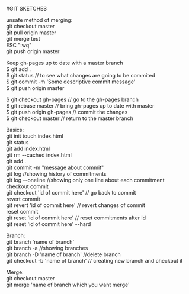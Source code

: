 #GIT SKETCHES 

unsafe method of merging:  
git checkout master  
git pull origin master  
git merge test  
ESC ":wq"  
git push origin master  
  
Keep gh-pages up to date with a master branch  
$ git add .  
$ git status // to see what changes are going to be commited  
$ git commit -m 'Some descriptive commit message'  
$ git push origin master  
  
$ git checkout gh-pages // go to the gh-pages branch  
$ git rebase master // bring gh-pages up to date with master  
$ git push origin gh-pages // commit the changes  
$ git checkout master // return to the master branch  
  
Basics:  
git init
touch index.html  
git status  
git add index.html  
git rm --cached index.html  
git add .  
git commit -m "message about commit"  
git log   //showing history of commitments  
git log --oneline //showing only one line about each commitment  
checkout commit  
git checkout 'id of commit here'  // go back to commit  
revert commit  
git revert 'id of commit here' // revert changes of commit  
reset commit  
git reset 'id of commit here' // reset commitments after id  
git reset 'id of commit here' --hard  

Branch:  
git branch 'name of branch'  
git branch -a  //showing branches  
git branch -D 'name of branch' //delete branch  
git checkout -b 'name of branch' // creating new branch and checkout it  

Merge:  
git checkout master  
git merge 'name of branch which you want merge'  

